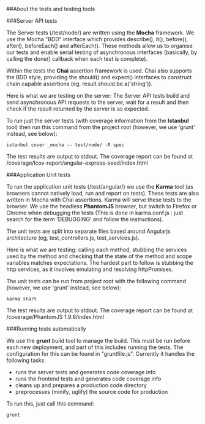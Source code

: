 ##About the tests and testing tools

###Server API tests

The Server tests (/test/node/) are written using the **Mocha** framework. We use the Mocha "BDD" interface which provides describe(), it(), before(), after(), beforeEach() and afterEach(). These methods allow us to organise our tests and enable serial testing of asynchronous interfaces (basically, by calling the done() callback when each test is complete). 

Within the tests the **Chai** assertion framework is used. Chai also supports the BDD style, providing the should() and expect() interfaces to construct chain capable assertions (eg. result.should.be.a('string')).

Here is what we are testing on the server: The Server API tests build and send asynchronous API requests to the server, wait for a result and then check if the result returned by the server is as expected.

To run just the server tests (with coverage information from the **Istanbul** tool) then run this command from the project root (however, we use 'grunt' instead, see below):

```istanbul cover _mocha -- test/node/ -R spec```

The test results are output to stdout. The coverage report can be found at /coverage/lcov-report/angular-express-seed/index.html


###Application Unit tests

To run the application unit tests (/test/angular/) we use the **Karma** tool (as browsers cannot natively load, run and report on tests). These tests are also written in Mocha with Chai assertions. Karma will serve these tests to the browser. We use the headless **PhantomJS** browser, but switch to Firefox or Chrome when debugging the tests (This is done in karma.conf.js : just search for the term 'DEBUGGING' and follow the instructions).

The unit tests are split into separate files based around Angularjs architecture (eg, test_controllers.js, test_services.js).

Here is what we are testing: calling each method, stubbing the services used by the method and checking that the state of the method and scope variables matches expectations. The hardest part to follow is stubbing the http services, as it involves emulating and resolving httpPromises.

The unit tests can be run from project root with the following command (however, we use 'grunt' instead, see below):

```karma start```

The test results are output to stdout. The coverage report can be found at /coverage/PhantomJS 1.9.8/index.html

###Running tests automatically

We use the **grunt** build tool to manage the build. This must be run before each new deployment, and part of this includes running the tests. The configuration for this can be found in "gruntfile.js". Currently it handles the following tasks:

* runs the server tests and generates code coverage info
* runs the frontend tests and generates code coverage info
* cleans up and prepares a production code directory
* preprocesses (minify, uglify) the source code for production

To run this, just call this command:

```grunt```




